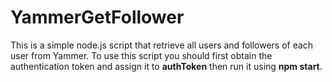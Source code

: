 # YammerGetFollower

This is a simple node.js script that retrieve all users and followers of each user from Yammer. To use this script you should first obtain the authentication token and assign it to **authToken** then run it using  **npm start**.